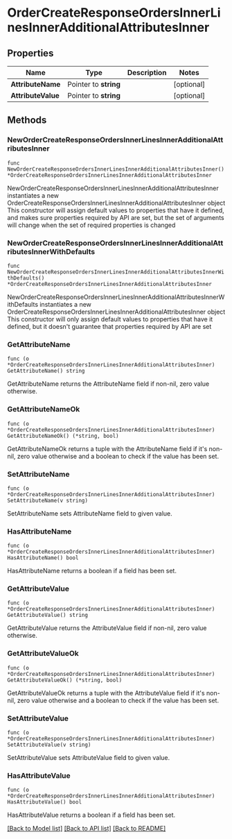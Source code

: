 # OrderCreateResponseOrdersInnerLinesInnerAdditionalAttributesInner

## Properties

Name | Type | Description | Notes
------------ | ------------- | ------------- | -------------
**AttributeName** | Pointer to **string** |  | [optional] 
**AttributeValue** | Pointer to **string** |  | [optional] 

## Methods

### NewOrderCreateResponseOrdersInnerLinesInnerAdditionalAttributesInner

`func NewOrderCreateResponseOrdersInnerLinesInnerAdditionalAttributesInner() *OrderCreateResponseOrdersInnerLinesInnerAdditionalAttributesInner`

NewOrderCreateResponseOrdersInnerLinesInnerAdditionalAttributesInner instantiates a new OrderCreateResponseOrdersInnerLinesInnerAdditionalAttributesInner object
This constructor will assign default values to properties that have it defined,
and makes sure properties required by API are set, but the set of arguments
will change when the set of required properties is changed

### NewOrderCreateResponseOrdersInnerLinesInnerAdditionalAttributesInnerWithDefaults

`func NewOrderCreateResponseOrdersInnerLinesInnerAdditionalAttributesInnerWithDefaults() *OrderCreateResponseOrdersInnerLinesInnerAdditionalAttributesInner`

NewOrderCreateResponseOrdersInnerLinesInnerAdditionalAttributesInnerWithDefaults instantiates a new OrderCreateResponseOrdersInnerLinesInnerAdditionalAttributesInner object
This constructor will only assign default values to properties that have it defined,
but it doesn't guarantee that properties required by API are set

### GetAttributeName

`func (o *OrderCreateResponseOrdersInnerLinesInnerAdditionalAttributesInner) GetAttributeName() string`

GetAttributeName returns the AttributeName field if non-nil, zero value otherwise.

### GetAttributeNameOk

`func (o *OrderCreateResponseOrdersInnerLinesInnerAdditionalAttributesInner) GetAttributeNameOk() (*string, bool)`

GetAttributeNameOk returns a tuple with the AttributeName field if it's non-nil, zero value otherwise
and a boolean to check if the value has been set.

### SetAttributeName

`func (o *OrderCreateResponseOrdersInnerLinesInnerAdditionalAttributesInner) SetAttributeName(v string)`

SetAttributeName sets AttributeName field to given value.

### HasAttributeName

`func (o *OrderCreateResponseOrdersInnerLinesInnerAdditionalAttributesInner) HasAttributeName() bool`

HasAttributeName returns a boolean if a field has been set.

### GetAttributeValue

`func (o *OrderCreateResponseOrdersInnerLinesInnerAdditionalAttributesInner) GetAttributeValue() string`

GetAttributeValue returns the AttributeValue field if non-nil, zero value otherwise.

### GetAttributeValueOk

`func (o *OrderCreateResponseOrdersInnerLinesInnerAdditionalAttributesInner) GetAttributeValueOk() (*string, bool)`

GetAttributeValueOk returns a tuple with the AttributeValue field if it's non-nil, zero value otherwise
and a boolean to check if the value has been set.

### SetAttributeValue

`func (o *OrderCreateResponseOrdersInnerLinesInnerAdditionalAttributesInner) SetAttributeValue(v string)`

SetAttributeValue sets AttributeValue field to given value.

### HasAttributeValue

`func (o *OrderCreateResponseOrdersInnerLinesInnerAdditionalAttributesInner) HasAttributeValue() bool`

HasAttributeValue returns a boolean if a field has been set.


[[Back to Model list]](../README.md#documentation-for-models) [[Back to API list]](../README.md#documentation-for-api-endpoints) [[Back to README]](../README.md)



